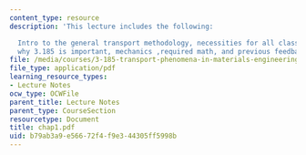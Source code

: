 ```yaml
---
content_type: resource
description: 'This lecture includes the following:

  Intro to the general transport methodology, necessities for all classes of materials,
  why 3.185 is important, mechanics ,required math, and previous feedback.'
file: /media/courses/3-185-transport-phenomena-in-materials-engineering-fall-2003/b79ab3a9e56672f4f9e344305ff5998b_chap1.pdf
file_type: application/pdf
learning_resource_types:
- Lecture Notes
ocw_type: OCWFile
parent_title: Lecture Notes
parent_type: CourseSection
resourcetype: Document
title: chap1.pdf
uid: b79ab3a9-e566-72f4-f9e3-44305ff5998b
---
```

